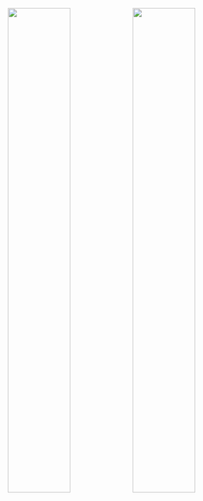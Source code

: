 <p align="center">
<img width="50%" src="https://github-readme-stats.vercel.app/api?username=mnobrecastro&show_private=true&hide_rank=false&show_icons=true&theme=tokyonight"><img width="50%" src="https://github-readme-stats.vercel.app/api/top-langs/?username=mnobrecastro&layout=compact&theme=tokyonight">
</p>